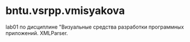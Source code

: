 # bntu.vsrpp.vmisyakova
lab01 по дисциплине "Визуальные средства разработки программных приложений. XMLParser.
